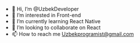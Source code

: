 - 👋 Hi, I’m @UzbekDeveloper
- 👀 I’m interested in Front-end
- 🌱 I’m currently learning React Native
- 💞️ I’m looking to collaborate on React
- 📫 How to reach me Uzbekprogramist@gmail.com

<!---
UzbekDeveloper/UzbekDeveloper is a ✨ special ✨ repository because its `README.md` (this file) appears on your GitHub profile.
You can click the Preview link to take a look at your changes.
--->
